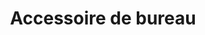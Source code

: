 ---
title: Accessoire de bureau
longTitle: 'Accessoire de bureau'
tags:
- gccommon
french:
- "[[Office appliances]]"
---